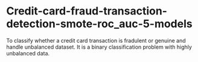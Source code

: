 # Credit-card-fraud-transaction-detection-smote-roc_auc-5-models
To classify whether a credit card transaction is fradulent or genuine and handle unbalanced dataset. It is a binary classification problem with highly unbalanced data.
